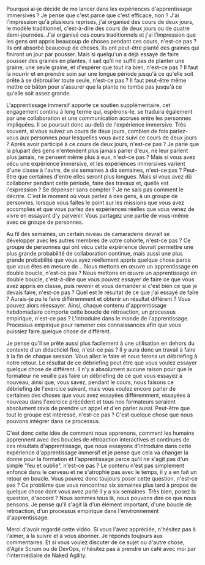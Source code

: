 Pourquoi ai-je décidé de me lancer dans les expériences d'apprentissage immersives ? Je pense que c'est parce que c'est efficace, non ? J'ai l'impression qu'à plusieurs reprises, j'ai organisé des cours de deux jours, le modèle traditionnel, c'est-à-dire des cours de deux jours ou de quatre demi-journées. J'ai organisé ces cours traditionnels et j'ai l'impression que les gens ont appris beaucoup de choses pendant ces cours, n'est-ce pas ? Ils ont absorbé beaucoup de choses. Ils ont peut-être planté des graines qui finiront un jour par pousser. Mais si quelqu'un a déjà essayé de faire pousser des graines en plantes, il sait qu'il ne suffit pas de planter une graine, une seule graine, et d'espérer que tout ira bien, n'est-ce pas ? Il faut la nourrir et en prendre soin sur une longue période jusqu'à ce qu'elle soit prête à se débrouiller toute seule, n'est-ce pas ? Il faut peut-être même mettre ce bâton pour s'assurer que la plante ne tombe pas jusqu'à ce qu'elle soit assez grande. 

L'apprentissage immersif apporte ce soutien supplémentaire, cet engagement continu à long terme qui, espérons-le, se traduira également par une collaboration et une communication accrues entre les personnes impliquées. Il se poursuit donc au-delà de l'expérience immersive. Très souvent, si vous suivez un cours de deux jours, combien de fois parlez-vous aux personnes pour lesquelles vous avez suivi ce cours de deux jours ? Après avoir participé à ce cours de deux jours, n'est-ce pas ? Je parie que la plupart des gens n'entendent plus jamais parler d'eux, ne leur parlent plus jamais, ne pensent même plus à eux, n'est-ce pas ? Mais si vous avez vécu une expérience immersive, et les expériences immersives varient d'une classe à l'autre, de six semaines à dix semaines, n'est-ce pas ? Peut-être que certaines d'entre elles seront plus longues. Mais si vous avez dû collaborer pendant cette période, faire des travaux et, quelle est l'expression ? Se dépenser sans compter ? Je ne sais pas comment le décrire. C'est le moment où vous parlez à des gens, à un groupe de personnes, lorsque vous faites le point sur les missions que vous avez accomplies et que vous parlez des expériences réelles que vous venez de vivre en essayant d'y parvenir. Vous partagez une partie de vous-même avec ce groupe de personnes. 

Au fil des semaines, un certain niveau de camaraderie devrait se développer avec les autres membres de votre cohorte, n'est-ce pas ? Ce groupe de personnes qui ont vécu cette expérience devrait permettre une plus grande probabilité de collaboration continue, mais aussi une plus grande probabilité que vous ayez réellement appris quelque chose parce que vous êtes en mesure de... Nous mettons en œuvre un apprentissage en double boucle, n'est-ce pas ? Nous mettons en œuvre un apprentissage en double boucle, c'est-à-dire que vous pouvez essayer de faire ce que vous avez appris en classe, puis revenir et vous demander si c'est bien ce que je devais faire, n'est-ce pas ? Quel est le résultat de ce que j'ai essayé de faire ? Aurais-je pu le faire différemment et obtenir un résultat différent ? Vous pouvez alors réessayer. Ainsi, chaque contenu d'apprentissage hebdomadaire comporte cette boucle de rétroaction, un processus empirique, n'est-ce pas ? L'introduire dans le monde de l'apprentissage. Processus empirique pour ramener ces connaissances afin que vous puissiez faire quelque chose de différent. 

Je pense qu'il se prête aussi plus facilement à une utilisation en dehors du contexte d'un didacticiel fixe, n'est-ce pas ? Il y aura donc un travail à faire à la fin de chaque session. Vous allez le faire et nous ferons un débriefing à notre retour. Le résultat de ce débriefing peut être que vous voulez essayer quelque chose de différent. Il n'y a absolument aucune raison pour que le formateur ne veuille pas faire un débriefing de ce que vous essayez à nouveau, ainsi que, vous savez, pendant le cours, nous faisons ce débriefing de l'exercice suivant, mais vous voulez encore parler de certaines des choses que vous avez essayées différemment, essayées à nouveau dans l'exercice précédent et tous nos formateurs seraient absolument ravis de prendre un appel et d'en parler aussi. Peut-être que tout le groupe est intéressé, n'est-ce pas ? C'est quelque chose que nous pouvons intégrer dans ce processus. 

C'est donc cette idée de comment nous apprenons, comment les humains apprennent avec des boucles de rétroaction interactives et continues de ces résultats d'apprentissage, que nous essayons d'introduire dans cette expérience d'apprentissage immersif et je pense que cela va changer la donne pour la formation et l'apprentissage parce qu'il ne s'agit pas d'un simple "feu et oublie", n'est-ce pas ? Le contenu n'est pas simplement enfoncé dans le cerveau et ne s'atrophie pas avec le temps, il y a en fait un retour en boucle. Vous pouvez donc toujours poser cette question, n'est-ce pas ? Ce problème que vous rencontrez six semaines plus tard à propos de quelque chose dont vous avez parlé il y a six semaines. Très bien, posez la question, d'accord ? Nous sommes tous là, nous pouvons dire ce que nous pensons. Je pense qu'il s'agit là d'un élément important, d'une boucle de rétroaction, d'un processus empirique dans l'environnement d'apprentissage. 

Merci d'avoir regardé cette vidéo. Si vous l'avez appréciée, n'hésitez pas à l'aimer, à la suivre et à vous abonner. Je réponds toujours aux commentaires. Et si vous voulez discuter de ce sujet ou d'autre chose, d'Agile Scrum ou de DevOps, n'hésitez pas à prendre un café avec moi par l'intermédiaire de Naked Agility.